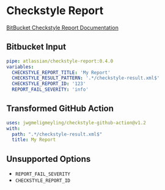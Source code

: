 # Checkstyle Report

[BitBucket Checkstyle Report Documentation](https://bitbucket.org/atlassian/checkstyle-report/src/master/)

## Bitbucket Input

```yaml
pipe: atlassian/checkstyle-report:0.4.0
variables:
  CHECKSTYLE_REPORT_TITLE: 'My Report'
  CHECKSTYLE_RESULT_PATTERN: '.*/checkstyle-result.xml$'
  CHECKSTYLE_REPORT_ID: '123'
  REPORT_FAIL_SEVERITY: 'info'
```

## Transformed GitHub Action
```yaml
uses: jwgmeligmeyling/checkstyle-github-action@v1.2
with:
  path: ".*/checkstyle-result.xml$"
  title: My Report
```

## Unsupported Options
* `REPORT_FAIL_SEVERITY`
* `CHECKSTYLE_REPORT_ID`
